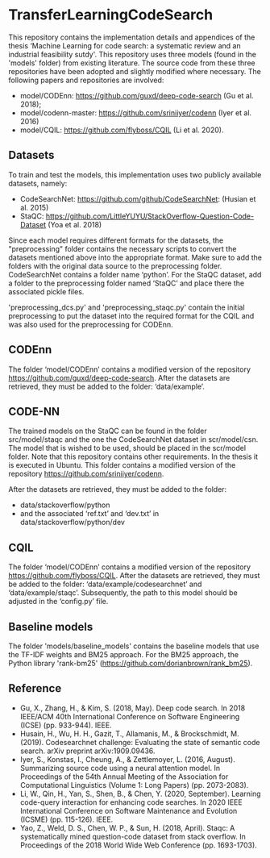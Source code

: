# TransferLearningCodeSearch

This repository contains the implementation details and appendices of the thesis ‘Machine Learning for code search: a systematic review and an industrial feasibility sutdy'. This repository uses three models (found in the 'models' folder) from existing literature. The source code from these three repositories have been adopted and slightly modified where necessary. The following papers and repositories are involved:
- model/CODEnn: https://github.com/guxd/deep-code-search (Gu et al. 2018);
- model/codenn-master: https://github.com/sriniiyer/codenn (Iyer et al. 2016)
- model/CQIL: https://github.com/flyboss/CQIL (Li et al. 2020).

## Datasets
To train and test the models, this implementation uses two publicly available datasets, namely:
- CodeSearchNet: https://github.com/github/CodeSearchNet: (Husian et al. 2015) 
- StaQC: https://github.com/LittleYUYU/StackOverflow-Question-Code-Dataset (Yoa et al. 2018)

Since each model requires different formats for the datasets, the "preprocessing" folder contains the necessary scripts to convert the datasets mentioned above into the appropriate format.
Make sure to add the folders with the original data source to the preprocessing folder. CodeSearchNet contains a folder name ‘python’. For the StaQC dataset, add a folder to the preprocessing folder named ‘StaQC’ and place there the associated pickle files.

'preprocessing_dcs.py' and 'preprocessing_staqc.py' contain the initial preprocessing to put the dataset into the required format for the CQIL and was also used for the preprocessing for CODEnn.


## CODEnn
The folder ‘model/CODEnn’ contains a modified version of the repository https://github.com/guxd/deep-code-search. 
After the datasets are retrieved, they must be added to the folder: ‘data/example’.



## CODE-NN
The trained models on the StaQC can be found in the folder src/model/staqc and the one the CodeSearchNet dataset in scr/model/csn. The model that is wished to be used, should be placed in the scr/model folder.
Note that this repository contains other requirements. In the thesis it is executed in Ubuntu. 
This folder contains a modified version of the repository https://github.com/sriniiyer/codenn. 

After the datasets are retrieved, they must be added to the folder:
-	data/stackoverflow/python
-	and the associated ‘ref.txt’ and ‘dev.txt’ in data/stackoverflow/python/dev

## CQIL
The folder ‘model/CODEnn’ contains a modified version of the repository https://github.com/flyboss/CQIL. After the datasets are retrieved, they must be added to the folder: ‘data/example/codesearchnet’ and ‘data/example/staqc’. Subsequently, the path to this model should be adjusted in the ‘config.py’ file.

## Baseline models
The folder 'models/baseline_models' contains the baseline models that use the TF-IDF weights and BM25 approach. For the BM25 approach, the Python library 'rank-bm25' (https://github.com/dorianbrown/rank_bm25).

## Reference
- Gu, X., Zhang, H., & Kim, S. (2018, May). Deep code search. In 2018 IEEE/ACM 40th International Conference on Software Engineering (ICSE) (pp. 933-944). IEEE.
- Husain, H., Wu, H. H., Gazit, T., Allamanis, M., & Brockschmidt, M. (2019). Codesearchnet challenge: Evaluating the state of semantic code search. arXiv preprint arXiv:1909.09436.
- Iyer, S., Konstas, I., Cheung, A., & Zettlemoyer, L. (2016, August). Summarizing source code using a neural attention model. In Proceedings of the 54th Annual Meeting of the Association for Computational Linguistics (Volume 1: Long Papers) (pp. 2073-2083).
- Li, W., Qin, H., Yan, S., Shen, B., & Chen, Y. (2020, September). Learning code-query interaction for enhancing code searches. In 2020 IEEE International Conference on Software Maintenance and Evolution (ICSME) (pp. 115-126). IEEE.
- Yao, Z., Weld, D. S., Chen, W. P., & Sun, H. (2018, April). Staqc: A systematically mined question-code dataset from stack overflow. In Proceedings of the 2018 World Wide Web Conference (pp. 1693-1703).
